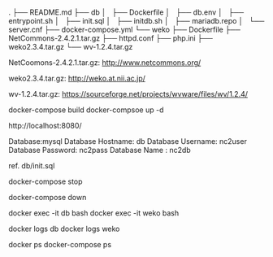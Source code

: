 # 
.
├── README.md
├── db
│   ├── Dockerfile
│   ├── db.env
│   ├── entrypoint.sh
│   ├── init.sql
│   ├── initdb.sh
│   ├── mariadb.repo
│   └── server.cnf
├── docker-compose.yml
└── weko
    ├── Dockerfile
    ├── NetCommons-2.4.2.1.tar.gz
    ├── httpd.conf
    ├── php.ini
    ├── weko2.3.4.tar.gz
    └── wv-1.2.4.tar.gz

NetCoomons-2.4.2.1.tar.gz: http://www.netcommons.org/

weko2.3.4.tar.gz: http://weko.at.nii.ac.jp/

wv-1.2.4.tar.gz: https://sourceforge.net/projects/wvware/files/wv/1.2.4/


docker-compose build
docker-compsoe up -d

http://localhost:8080/

Database:mysql
Database Hostname: db
Database Username: nc2user
Database Password: nc2pass
Database Name    : nc2db

ref. db/init.sql

docker-compose stop

docker-compose down

docker exec -it db bash
docker exec -it weko bash


docker logs db
docker logs weko

docker ps
docker-compose ps
